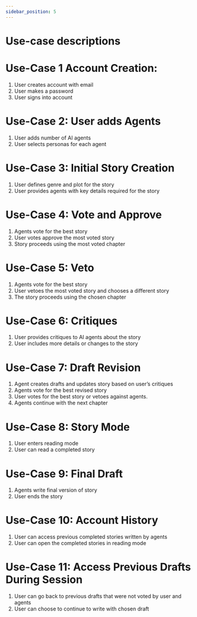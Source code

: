 ```yaml
---
sidebar_position: 5
---
```


# Use-case descriptions

# Use-Case 1 Account Creation:  
1. User creates account with email 
2. User makes a password 
3. User signs into account 

# Use-Case 2: User adds Agents 
1. User adds number of AI agents 
2. User selects personas for each agent 

# Use-Case 3: Initial Story Creation 
1. User defines genre and plot for the story 
2. User provides agents with key details required for the story 

# Use-Case 4: Vote and Approve 
1. Agents vote for the best story 
2. User votes approve the most voted story 
3. Story proceeds using the most voted chapter 

# Use-Case 5: Veto 
1. Agents vote for the best story 
2. User vetoes the most voted story and chooses a different story 
3. The story proceeds using the chosen chapter 

# Use-Case 6: Critiques  
1. User provides critiques to AI agents about the story 
2. User includes more details or changes to the story 

# Use-Case 7: Draft Revision 
1. Agent creates drafts and updates story based on user’s critiques 
2. Agents vote for the best revised story 
3. User votes for the best story or vetoes against agents.  
4. Agents continue with the next chapter 

# Use-Case 8: Story Mode 
1. User enters reading mode 
2. User can read a completed story 

# Use-Case 9: Final Draft 
1. Agents write final version of story 
2. User ends the story 

# Use-Case 10: Account History 
1. User can access previous completed stories written by agents 
2. User can open the completed stories in reading mode 

# Use-Case 11: Access Previous Drafts During Session 
1. User can go back to previous drafts that were not voted by user and agents 
2. User can choose to continue to write with chosen draft 
